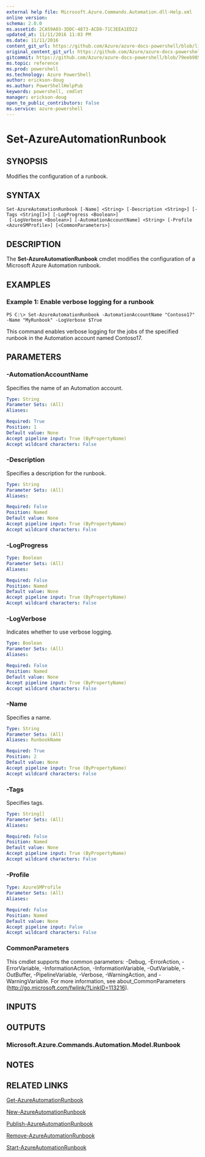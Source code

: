 ```yaml
---
external help file: Microsoft.Azure.Commands.Automation.dll-Help.xml
online version: 
schema: 2.0.0
ms.assetid: 2CA59A03-3DDC-4873-ACD8-71C3EEA1ED22
updated_at: 11/11/2016 11:03 PM
ms.date: 11/11/2016
content_git_url: https://github.com/Azure/azure-docs-powershell/blob/live/azureps-cmdlets-docs/ServiceManagement/Azure.Automation/v2.1.0/Set-AzureAutomationRunbook.md
original_content_git_url: https://github.com/Azure/azure-docs-powershell/blob/live/azureps-cmdlets-docs/ServiceManagement/Azure.Automation/v2.1.0/Set-AzureAutomationRunbook.md
gitcommit: https://github.com/Azure/azure-docs-powershell/blob/79eeb985ea480979357fb4695832a0c3d29a48bf/azureps-cmdlets-docs/ServiceManagement/Azure.Automation/v2.1.0/Set-AzureAutomationRunbook.md
ms.topic: reference
ms.prod: powershell
ms.technology: Azure PowerShell
author: erickson-doug
ms.author: PowerShellHelpPub
keywords: powershell, cmdlet
manager: erickson-doug
open_to_public_contributors: False
ms.service: azure-powershell
---
```


# Set-AzureAutomationRunbook

## SYNOPSIS
Modifies the configuration of a runbook.

## SYNTAX

```
Set-AzureAutomationRunbook [-Name] <String> [-Description <String>] [-Tags <String[]>] [-LogProgress <Boolean>]
 [-LogVerbose <Boolean>] [-AutomationAccountName] <String> [-Profile <AzureSMProfile>] [<CommonParameters>]
```

## DESCRIPTION
The **Set-AzureAutomationRunbook** cmdlet modifies the configuration of a Microsoft Azure Automation runbook.

## EXAMPLES

### Example 1: Enable verbose logging for a runbook
```
PS C:\> Set-AzureAutomationRunbook -AutomationAccountName "Contoso17" -Name "MyRunbook" -LogVerbose $True
```

This command enables verbose logging for the jobs of the specified runbook in the Automation account named Contoso17.

## PARAMETERS

### -AutomationAccountName
Specifies the name of an Automation account.

```yaml
Type: String
Parameter Sets: (All)
Aliases: 

Required: True
Position: 1
Default value: None
Accept pipeline input: True (ByPropertyName)
Accept wildcard characters: False
```

### -Description
Specifies a description for the runbook.

```yaml
Type: String
Parameter Sets: (All)
Aliases: 

Required: False
Position: Named
Default value: None
Accept pipeline input: True (ByPropertyName)
Accept wildcard characters: False
```

### -LogProgress

```yaml
Type: Boolean
Parameter Sets: (All)
Aliases: 

Required: False
Position: Named
Default value: None
Accept pipeline input: True (ByPropertyName)
Accept wildcard characters: False
```

### -LogVerbose
Indicates whether to use verbose logging.

```yaml
Type: Boolean
Parameter Sets: (All)
Aliases: 

Required: False
Position: Named
Default value: None
Accept pipeline input: True (ByPropertyName)
Accept wildcard characters: False
```

### -Name
Specifies a name.

```yaml
Type: String
Parameter Sets: (All)
Aliases: RunbookName

Required: True
Position: 2
Default value: None
Accept pipeline input: True (ByPropertyName)
Accept wildcard characters: False
```

### -Tags
Specifies tags.

```yaml
Type: String[]
Parameter Sets: (All)
Aliases: 

Required: False
Position: Named
Default value: None
Accept pipeline input: True (ByPropertyName)
Accept wildcard characters: False
```

### -Profile

```yaml
Type: AzureSMProfile
Parameter Sets: (All)
Aliases: 

Required: False
Position: Named
Default value: None
Accept pipeline input: False
Accept wildcard characters: False
```

### CommonParameters
This cmdlet supports the common parameters: -Debug, -ErrorAction, -ErrorVariable, -InformationAction, -InformationVariable, -OutVariable, -OutBuffer, -PipelineVariable, -Verbose, -WarningAction, and -WarningVariable. For more information, see about_CommonParameters (http://go.microsoft.com/fwlink/?LinkID=113216).

## INPUTS

## OUTPUTS

### Microsoft.Azure.Commands.Automation.Model.Runbook

## NOTES

## RELATED LINKS

[Get-AzureAutomationRunbook](xref:ServiceManagement/Azure.Automation/v2.1.0/Get-AzureAutomationRunbook.md)

[New-AzureAutomationRunbook](xref:ServiceManagement/Azure.Automation/v2.1.0/New-AzureAutomationRunbook.md)

[Publish-AzureAutomationRunbook](xref:ServiceManagement/Azure.Automation/v2.1.0/Publish-AzureAutomationRunbook.md)

[Remove-AzureAutomationRunbook](xref:ServiceManagement/Azure.Automation/v2.1.0/Remove-AzureAutomationRunbook.md)

[Start-AzureAutomationRunbook](xref:ServiceManagement/Azure.Automation/v2.1.0/Start-AzureAutomationRunbook.md)


